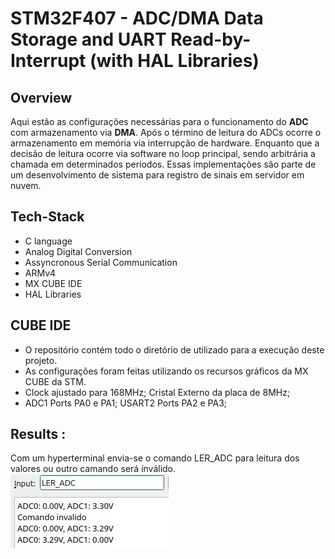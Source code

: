 # STM32F407 - ADC/DMA Data Storage and UART Read-by-Interrupt (with HAL Libraries)

## Overview
Aqui estão as configurações necessárias para o funcionamento do **ADC** com armazenamento via **DMA**. Após o término de leitura do ADCs ocorre o armazenamento em memória via interrupção de hardware. 
Enquanto que a decisão de leitura ocorre via software no loop principal, sendo arbitrária a chamada em determinados períodos. 
Essas implementações são parte de um desenvolvimento de sistema para registro de sinais em servidor em nuvem. 

## Tech-Stack  
- C language
- Analog Digital Conversion
- Assyncronous Serial Communication
- ARMv4
- MX CUBE IDE
- HAL Libraries 

## CUBE IDE
- O repositório contém todo o diretório de utilizado para a execução deste projeto. 
- As configurações foram feitas utilizando os recursos gráficos da MX CUBE da STM.
- Clock ajustado para 168MHz; Cristal Externo da placa de 8MHz; 
- ADC1 Ports PA0 e PA1; USART2 Ports PA2 e PA3; 

## Results : 
Com um hyperterminal envia-se o comando LER_ADC para leitura dos valores ou outro camando será inválido.
![Terminal de comunicação](tela.jpg)




